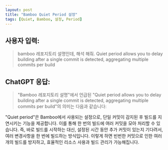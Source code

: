 ```yaml
---
layout: post
title: "Bamboo Quiet Period 설정"
tags: [Quiet, Bamboo, 설정, Period]
---
```


## 사용자 입력:
> bamboo 레포지토리 설명인데, 해석 해줘. Quiet period allows you to delay building after a single commit is detected, aggregating multiple commits per build

## ChatGPT 응답:
> "Bamboo 레포지토리 설명"에서 언급된 "Quiet period allows you to delay building after a single commit is detected, aggregating multiple commits per build"의 의미는 다음과 같습니다:

"Quiet period"은 Bamboo에서 사용되는 설정으로, 단일 커밋이 감지된 후 빌드를 지연시키는 기능을 제공합니다. 이를 통해 한 번의 빌드에 여러 커밋을 모아 처리할 수 있습니다. 즉, 바로 빌드를 시작하는 대신, 설정된 시간 동안 추가 커밋이 있는지 기다려서, 여러 변경사항을 한 번에 빌드하는 방식입니다. 이렇게 하면 빈번한 커밋으로 인한 여러 개의 빌드를 방지하고, 효율적인 리소스 사용과 빌드 관리가 가능해집니다.

